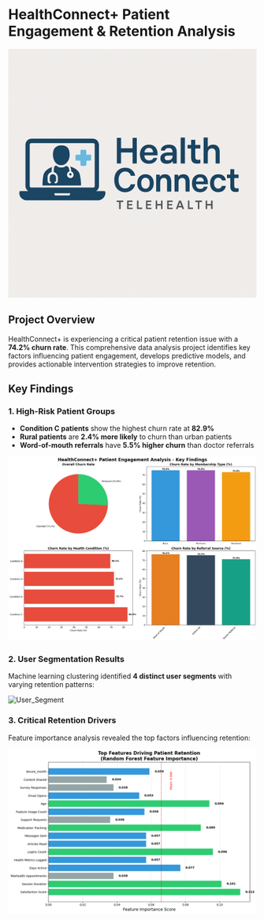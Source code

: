 # HealthConnect+ Patient Engagement & Retention Analysis

![Project_Banner](project_banner/Project_Banner.png)

## Project Overview

HealthConnect+ is experiencing a critical patient retention issue with a **74.2% churn rate**. This comprehensive data analysis project identifies key factors influencing patient engagement, develops predictive models, and provides actionable intervention strategies to improve retention.

## Key Findings

### 1. High-Risk Patient Groups
- **Condition C patients** show the highest churn rate at **82.9%**
- **Rural patients** are **2.4% more likely** to churn than urban patients
- **Word-of-mouth referrals** have **5.5% higher churn** than doctor referrals

![Executive_Summary](Executive_Summary/Executive_Summary.png)

### 2. User Segmentation Results
Machine learning clustering identified **4 distinct user segments** with varying retention patterns:

![User_Segment](User_Segment/Segment_visuals.png)

### 3. Critical Retention Drivers
Feature importance analysis revealed the top factors influencing retention:

![Feature_Importance](Feature_Importance/Feature_importance2.png)

